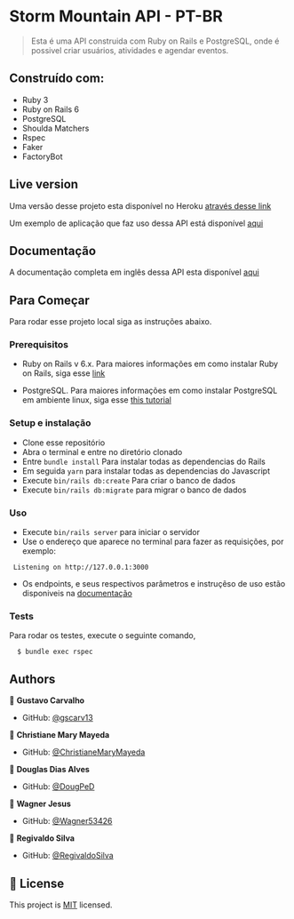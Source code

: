 # Storm Mountain API  - PT-BR

> Esta é uma API construida com Ruby on Rails e PostgreSQL, onde é possivel criar usuários, atividades e agendar eventos.

## Construído com:

- Ruby 3
- Ruby on Rails 6
- PostgreSQL
- Shoulda Matchers
- Rspec
- Faker
- FactoryBot

## Live version

Uma versão desse projeto esta disponível no Heroku [através desse link](https://storm-mountain.herokuapp.com)

Um exemplo de aplicação que faz uso dessa API está disponível [aqui](https://github.com/gscarv13/ss-front-end/tree/feature/mvpv1.0)

## Documentação

A documentação completa em inglês dessa API esta disponível [aqui](https://documenter.getpostman.com/view/17340539/U16euTRF)

## Para Começar

Para rodar esse projeto local siga as instruções abaixo.

### Prerequisitos

- Ruby on Rails v 6.x. Para maiores informações em como instalar Ruby on Rails, siga esse [link](https://guides.rubyonrails.org/getting_started.html)

- PostgreSQL. Para maiores informações em como instalar PostgreSQL em ambiente linux, siga esse [this tutorial](https://www.digitalocean.com/community/tutorials/how-to-install-and-use-postgresql-on-ubuntu-18-04)

### Setup e instalação

- Clone esse repositório
- Abra o terminal e entre no diretório clonado
- Entre `bundle install` Para instalar todas as dependencias do Rails
- Em seguida `yarn` para instalar todas as dependencias do Javascript
- Execute `bin/rails db:create` Para criar o banco de dados
- Execute `bin/rails db:migrate` para migrar o banco de dados

### Uso

- Execute `bin/rails server` para iniciar o servidor
- Use o endereço que aparece no terminal para fazer as requisições, por exemplo:
```terminal
 Listening on http://127.0.0.1:3000
```
- Os endpoints, e seus respectivos parâmetros e instruçẽso de uso estão disponiveis na [documentação](https://documenter.getpostman.com/view/17340539/U16euTRF)

### Tests

Para rodar os testes, execute o seguinte comando,
```terminal
  $ bundle exec rspec
```

## Authors

👤 **Gustavo Carvalho**

- GitHub: [@gscarv13](https://github.com/gscarv13)

👤 **Christiane Mary Mayeda**

- GitHub: [@ChristianeMaryMayeda](https://github.com/ChristianeMaryMayeda)

👤 **Douglas Dias Alves**

- GitHub: [@DougPeD](https://github.com/DougPeD)

👤 **Wagner Jesus**

- GitHub: [@Wagner53426](https://github.com/Wagner53426)

👤 **Regivaldo Silva**

- GitHub: [@RegivaldoSilva](https://github.com/RegivaldoSilva)

## 📝 License

This project is [MIT](LICENSE) licensed.
